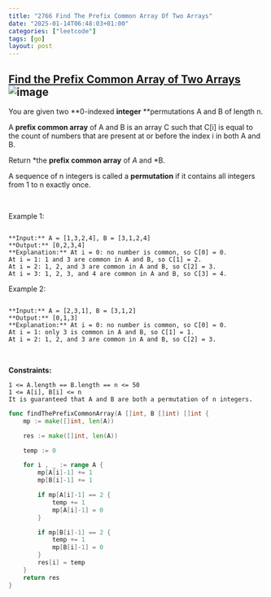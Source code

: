 ```yaml
---
title: "2766 Find The Prefix Common Array Of Two Arrays"
date: "2025-01-14T06:48:03+01:00"
categories: ["leetcode"]
tags: [go]
layout: post
---
```


## [Find the Prefix Common Array of Two Arrays](https://leetcode.com/problems/find-the-prefix-common-array-of-two-arrays) ![image](https://img.shields.io/badge/Difficulty-Medium-orange)

You are given two **0-indexed **integer** **permutations A and B of length n.

A **prefix common array** of A and B is an array C such that C[i] is equal to the count of numbers that are present at or before the index i in both A and B.

Return *the **prefix common array** of *A* and *B.

A sequence of n integers is called a **permutation** if it contains all integers from 1 to n exactly once.

 

Example 1:

```

**Input:** A = [1,3,2,4], B = [3,1,2,4]
**Output:** [0,2,3,4]
**Explanation:** At i = 0: no number is common, so C[0] = 0.
At i = 1: 1 and 3 are common in A and B, so C[1] = 2.
At i = 2: 1, 2, and 3 are common in A and B, so C[2] = 3.
At i = 3: 1, 2, 3, and 4 are common in A and B, so C[3] = 4.

```

Example 2:

```

**Input:** A = [2,3,1], B = [3,1,2]
**Output:** [0,1,3]
**Explanation:** At i = 0: no number is common, so C[0] = 0.
At i = 1: only 3 is common in A and B, so C[1] = 1.
At i = 2: 1, 2, and 3 are common in A and B, so C[2] = 3.

```

 

**Constraints:**

	1 <= A.length == B.length == n <= 50
	1 <= A[i], B[i] <= n
	It is guaranteed that A and B are both a permutation of n integers.

```go
func findThePrefixCommonArray(A []int, B []int) []int {
    mp := make([]int, len(A))

    res := make([]int, len(A))

    temp := 0

    for i , _ := range A {
        mp[A[i]-1] += 1
        mp[B[i]-1] += 1

        if mp[A[i]-1] == 2 {
            temp += 1
            mp[A[i]-1] = 0
        }

        if mp[B[i]-1] == 2 {
            temp += 1
            mp[B[i]-1] = 0
        }
        res[i] = temp
    }
    return res
}
```